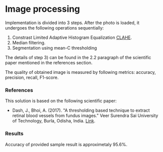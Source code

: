 # Image processing

Implementation is divided into 3 steps. After the photo is loaded, it undergoes the following operations sequentially:
1) Constrast Limited Adaptive Histogram Equalization [CLAHE](https://en.wikipedia.org/wiki/Adaptive_histogram_equalization).
2) Median filtering.
3) Segmentation using mean-C thresholding <br>

The details of step 3) can be found in the 2.2 paragraph of the scientific paper mentioned in the references section.

The quality of obtained image is measured by following metrics: accuracy, precision, recall, F1-score.

### References

This solution is based on the following scientific paper:

- Dash, J., Bhoi, A. (2017). "A thresholding based technique to extract retinal blood vessels from fundus images." Veer Surendra Sai University of Technology, Burla, Odisha, India. <a href="https://pdf.sciencedirectassets.com/314569/1-s2.0-S2314728817X00044/1-s2.0-S2314728817300272/main.pdf?X-Amz-Security-Token=IQoJb3JpZ2luX2VjEK7%2F%2F%2F%2F%2F%2F%2F%2F%2F%2FwEaCXVzLWVhc3QtMSJHMEUCIQDrKhVwJ3WoZsLcYnzDdM6fbFyvvNIGiZmaLKGuYS2MPQIgVxz83cGDxEMx1FX41jskwVSUhrF7Q%2BR4ISvZEosU%2FAQqvAUI1%2F%2F%2F%2F%2F%2F%2F%2F%2F%2F%2FARAFGgwwNTkwMDM1NDY4NjUiDMRIuLHh30wdkov1jCqQBUlxGUkJ75LkN2py%2BXJjKpQeHTMp3G6dmaut5BezEzIcqJp0RRNNk6k%2FBUsOBSsg9ukWCYah%2BEPQDTPhL5stnBFPFvJcGnTuhDfDjjhYFdmN0ho2g7wTa2bx8ayR4SJZjW9uFq3thIIkqpQCdMaWHaGS461HAvw%2BJuAGxd1cmB6LDJcghq2EZSWAk%2FmoCUnSCToE1qZ8hC%2FGP3pcuhXu%2FsWNX92rkIHf2x2xYWnQTYkCwafx2N8zUFeJATycRObxU6VBfDiswqKfaeQtiDId5DP6tqWd8mySr9r%2FM1puoQ8x435yNg8IVm%2BgkVollgc1%2Bo2mAKe54CHsSVJgjN9WMQFK4tOgLHybQHqHPIdJsjuwRUKyw9JkSunvAOzmH2CSVkyXNKsrdcxkQvPh9eHcQBkHM%2FarNRFXbokG74bfhyWkzPReuvtVjcb29DsTzCEsuOT9t0g99ww5CKLkA8wFuE%2BLiOwpST5SBPfaSHgrWB4Rk8tjZGWDnTTL%2FVvysJ32AMSJuVowa1mTxq37zWC66Ef80ZCLbtPiAn84nC3tKRb4Ec2n1V8PkDKilThBo1ivwccTKeuVT0BGisLoRGG7tolXE%2FPEQD%2F8wQQbN8oP%2FDxYQhNmd2SkeIm9iVuF%2Bfy9pUSTcV6iLlvyUoLRCtceSWDDz4pXEobARj2EBgrcoDPMsmtB9S2DLvo4rqW0RIcRk60j959oUwJXtID%2BheZAZo9cBi3TrwHG7IZC6%2BhKlx0P7sNKBsRe8FpkTBZET2WCB41jY6H6RwgA%2BDhMffDGMmO%2Bs%2F4y6FmEWyuVo73vKla1WxEx5AHEkWXSLbm7mMQI2jwggN1QUi0G%2FCONBII%2FLqpi9c3rl%2FGO4Qd6eTHMHNJuMNmDs6MGOrEBXCGOgP7Ns39HLQneWIk%2BzCsJodWz2HKyUb%2BxhLSlRKvpDLvC5mYkziF2e4abwAe14ZWiLEU28T5ofbS4qt68LUCdYJEOUutmAl0j%2BBBxpc0EQuLMs%2BT4wh7%2FcqGT8koxzDnkgC1XR%2F3FbfirKA8Vh%2B8I8QJUN8i2j6MIpUNAotzaPRDTmNCYOzs7UI%2FkQjZVncxSKx%2Foj6R5oQjzJ3NmfbTGbJV74j%2B8PVL6jxMNc76T&X-Amz-Algorithm=AWS4-HMAC-SHA256&X-Amz-Date=20230523T144700Z&X-Amz-SignedHeaders=host&X-Amz-Expires=300&X-Amz-Credential=ASIAQ3PHCVTY74SQ5AF3%2F20230523%2Fus-east-1%2Fs3%2Faws4_request&X-Amz-Signature=94036040d9b7b131129c02dfe435b43674459da3ceb4600fd84c016df8d48a22&hash=66135c72345ded512b9b32e580c21ee18f1ece08240b7396dc43da2218c818a1&host=68042c943591013ac2b2430a89b270f6af2c76d8dfd086a07176afe7c76c2c61&pii=S2314728817300272&tid=spdf-53a7cd9b-7807-485d-b9cb-2c15f308549d&sid=1ed8861f93611544cd3b2bc179ef7f3e5c27gxrqb&type=client&tsoh=d3d3LnNjaWVuY2VkaXJlY3QuY29t&ua=160f590404015e5558&rr=7cbe17722e4334a4&cc=pl" >Link</a>.

### Results
<!--<img src="result.png"><br>-->
Accuracy of provided sample result is approximetaly 95.6%.
